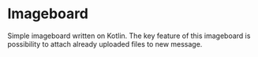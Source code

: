 # Imageboard

Simple imageboard written on Kotlin. The key feature of this imageboard is possibility to attach already uploaded files
to new message.
